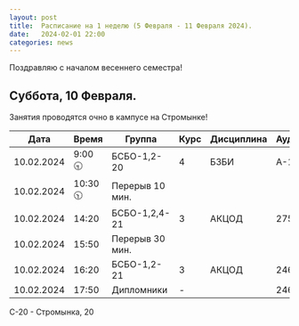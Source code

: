 ```yaml
---
layout: post
title:  Расписание на 1 неделю (5 Февраля - 11 Февраля 2024).
date:   2024-02-01 22:00
categories: news
---
```


Поздравляю с началом весеннего семестра!

## Суббота, 10 Февраля.
Занятия проводятся очно в кампусе на Стромынке!

| Дата          | Время   | Группа               | Курс | Дисциплина  | Аудитория  | Материалы |
| ------------- | ------- | -------------------- | ---- | ----------- | ---------- | --------- |
|10.02.2024     |9:00  🕤|БСБО-1,2-20           |   4  |БЗБИ         |      А-174Б|           |
|10.02.2024     |10:30 🕥|Перерыв 10 мин.       |      |             |            |           |
|10.02.2024     |14:20    |БСБО-1,2,4-21         |   3  |АКЦОД        |   275(С-20)|           |
|10.02.2024     |15:50    |Перерыв 30 мин.       |      |             |            |           |
|10.02.2024     |16:20    |БСБО-1,2-21           |   3  |АКЦОД        |   246(С-20)|           |
|10.02.2024     |17:50    |Дипломники            |   -  |             |   246(С-20)|           |

С-20 - Стромынка, 20

